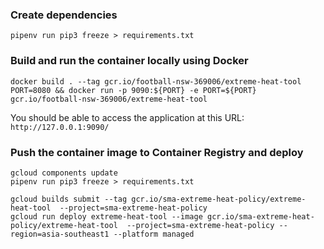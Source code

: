 ### Create dependencies
```
pipenv run pip3 freeze > requirements.txt
```

### Build and run the container locally using Docker
```
docker build . --tag gcr.io/football-nsw-369006/extreme-heat-tool
PORT=8080 && docker run -p 9090:${PORT} -e PORT=${PORT} gcr.io/football-nsw-369006/extreme-heat-tool
```
You should be able to access the application at this URL: `http://127.0.0.1:9090/`

### Push the container image to Container Registry and deploy
```
gcloud components update
pipenv run pip3 freeze > requirements.txt
```

```
gcloud builds submit --tag gcr.io/sma-extreme-heat-policy/extreme-heat-tool  --project=sma-extreme-heat-policy
gcloud run deploy extreme-heat-tool --image gcr.io/sma-extreme-heat-policy/extreme-heat-tool  --project=sma-extreme-heat-policy --region=asia-southeast1 --platform managed
```

